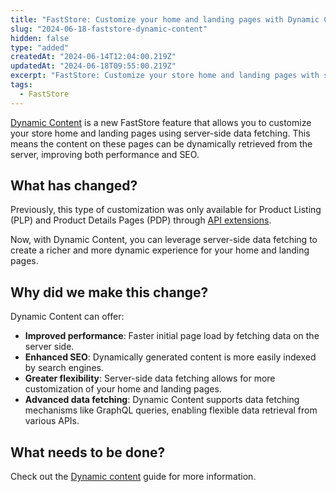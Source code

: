 ```yaml
---
title: "FastStore: Customize your home and landing pages with Dynamic Content"
slug: "2024-06-18-faststore-dynamic-content"
hidden: false
type: "added"
createdAt: "2024-06-14T12:04:00.219Z"
updatedAt: "2024-06-18T09:55:00.219Z"
excerpt: "FastStore: Customize your store home and landing pages with server-side data to improve store performance and SEO."
tags:
  - FastStore
---
```


[Dynamic Content](https://developers.vtex.com/docs/guides/faststore/dynamic-content-overview) is a new FastStore feature that allows you to customize your store home and landing pages using server-side data fetching. This means the content on these pages can be dynamically retrieved from the server, improving both performance and SEO.

## What has changed?

Previously, this type of customization was only available for Product Listing (PLP) and Product Details Pages (PDP) through [API extensions](https://developers.vtex.com/docs/guides/faststore/api-extensions-overview).

Now, with Dynamic Content, you can leverage server-side data fetching to create a richer and more dynamic experience for your home and landing pages.

## Why did we make this change?

Dynamic Content can offer:

- **Improved performance**: Faster initial page load by fetching data on the server side.
- **Enhanced SEO**: Dynamically generated content is more easily indexed by search engines.
- **Greater flexibility**: Server-side data fetching allows for more customization of your home and landing pages.
- **Advanced data fetching**: Dynamic Content supports data fetching mechanisms like GraphQL queries, enabling flexible data retrieval from various APIs.

## What needs to be done?

Check out the [Dynamic content](https://developers.vtex.com/docs/guides/faststore/dynamic-content-overview) guide for more information.
